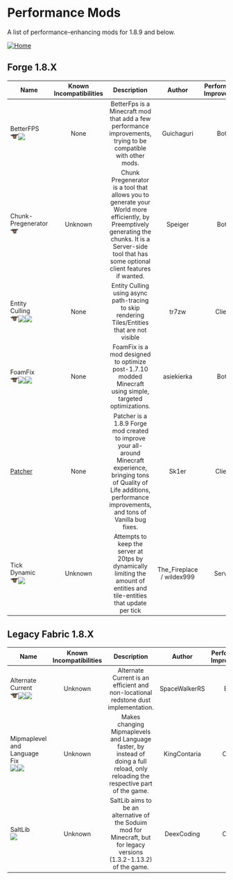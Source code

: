 # Performance Mods

A list of performance-enhancing mods for 1.8.9 and below.

[![Home](https://i.imgur.com/zGuelkW.png)](/README.md)

## Forge 1.8.X

| Name | Known Incompatibilities | Description | Author | Performance Improvement | [Label](/README.md/#labels) |
| --- | :---: | :---: | :---: | :---: | :---: |
| BetterFPS<br>[<img src=/images/curseforge.png height=18>](https://www.curseforge.com/minecraft/mc-mods/betterfps)[<img src=/images/github.ico height=18>](https://github.com/Guichaguri/BetterFps) | None | BetterFps is a Minecraft mod that add a few performance improvements, trying to be compatible with other mods. | Guichaguri | Both | None |
| Chunk-Pregenerator<br>[<img src=/images/curseforge.png height=18>](https://www.curseforge.com/minecraft/mc-mods/chunkpregenerator) | Unknown | Chunk Pregenerator is a tool that allows you to generate your World more efficiently, by Preemptively generating the chunks. It is a Server-side tool that has some optional client features if wanted. | Speiger | Both | Configuration Needed (7) |
| Entity Culling<br>[<img src=/images/curseforge.png height=18>](https://www.curseforge.com/minecraft/mc-mods/entityculling)[<img src=/images/modrinth.ico height=18>](https://modrinth.com/mod/entityculling)[<img src=/images/github.ico height=18>](https://github.com/tr7zw/EntityCulling) | None | Entity Culling using async path-tracing to skip rendering Tiles/Entities that are not visible | tr7zw | Client | None |
| FoamFix<br>[<img src=/images/curseforge.png height=18>](https://www.curseforge.com/minecraft/mc-mods/foamfix-optimization-mod)[<img src=/images/modrinth.ico height=18>](https://modrinth.com/mod/foamfix)[<img src=/images/github.ico height=18>](https://github.com/asiekierka/FoamFix) | None | FoamFix is a mod designed to optimize post-1.7.10 modded Minecraft using simple, targeted optimizations. | asiekierka | Both | None |
| [Patcher](https://sk1er.club/mods/patcher) | None | Patcher is a 1.8.9 Forge mod created to improve your all-around Minecraft experience, bringing tons of Quality of Life additions, performance improvements, and tons of Vanilla bug fixes. | Sk1er | Client | None |
| Tick Dynamic<br>[<img src=/images/curseforge.png height=18>](https://www.curseforge.com/minecraft/mc-mods/tick-dynamic)[<img src=/images/github.ico height=18>](https://github.com/The-Fireplace-Minecraft-Mods/TickDynamic) | Unknown | Attempts to keep the server at 20tps by dynamically limiting the amount of entities and tile-entities that update per tick | The_Fireplace / wildex999 | Server | None |

## Legacy Fabric 1.8.X

| Name | Known Incompatibilities | Description | Author | Performance Improvement | [Label](/README.md/#labels) |
| --- | :---: | :---: | :---: | :---: | :---: |
| Alternate Current<br>[<img src=/images/curseforge.png height=18>](https://www.curseforge.com/minecraft/mc-mods/alternate-current)[<img src=/images/modrinth.ico height=18>](https://modrinth.com/mod/alternate-current)[<img src=/images/github.ico height=18>](https://github.com/SpaceWalkerRS/alternate-current) | Unknown | Alternate Current is an efficient and non-locational redstone dust implementation. | SpaceWalkerRS | Both | None |
| Mipmaplevel and Language Fix<br>[<img src=/images/modrinth.ico height=18>](https://modrinth.com/mod/mipmaplevelandlanguagefix)[<img src=/images/github.ico height=18>](https://github.com/KingContaria/Mipmaplevel-and-Language-Fix) | Unknown | Makes changing Mipmaplevels and Language faster, by instead of doing a full reload, only reloading the respective part of the game. | KingContaria | Client | None |
| SaltLib<br>[<img src=/images/github.ico height=18>](https://github.com/DeexCoding/SaltLib) | Unknown | SaltLib aims to be an alternative of the Soduim mod for Minecraft, but for legacy versions (1.3.2-1.13.2) of the game. | DeexCoding | Client | None |
